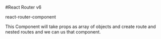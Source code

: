 #React Router  v6 

react-router-component


This Component will take props as array of objects and create route and nested routes and we can us that component.
